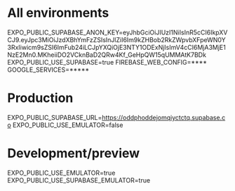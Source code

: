 # All environments

EXPO_PUBLIC_SUPABASE_ANON_KEY=eyJhbGciOiJIUzI1NiIsInR5cCI6IkpXVCJ9.eyJpc3MiOiJzdXBhYmFzZSIsInJlZiI6Im9kZHBob2RkZWpvbXFpeWN0Y3RxIiwicm9sZSI6ImFub24iLCJpYXQiOjE3NTY1ODExNjIsImV4cCI6MjA3MjE1NzE2Mn0.MKheiiDO2VCknBaD2QRw4Kf_GeHpQW15qUMMAtK7BDk
EXPO_PUBLIC_USE_SUPABASE=true
FIREBASE_WEB_CONFIG=****
GOOGLE_SERVICES=*****

# Production

EXPO_PUBLIC_SUPABASE_URL=https://oddphoddejomqiyctctq.supabase.co
EXPO_PUBLIC_USE_EMULATOR=false


# Development/preview

EXPO_PUBLIC_USE_EMULATOR=true
EXPO_PUBLIC_USE_SUPABASE_EMULATOR=true
